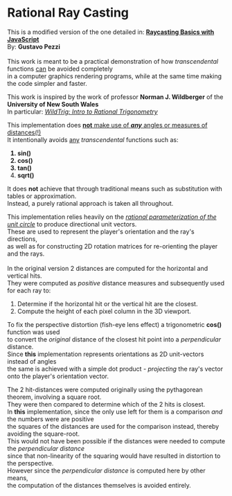 # Rational Ray Casting

This is a modified version of the one detailed in: 
<b>[Raycasting Basics with JavaScript](https://www.pikuma.com)</b><br>
By: <b>Gustavo Pezzi</b><br>
<br>
This work is meant to be a practical demonstration of how <i>transcendental</i> functions <u>can</u> be avoided completely<br>
 in a computer graphics rendering programs, while at the same time making the code simpler and faster.

This work is inspired by the work of professor <b>Norman J. Wildberger</b> of the <b>University of New South Wales</b><br>
In particular: <i>[WildTrig: Intro to Rational Trigonometry](https://www.youtube.com/watch?v=GGj399xIssQ&list=PL3C58498718451C47)</i><br>

This implementation does <u><b>not</b> make use of <i><b>any</b></i> angles or measures of distances(!)</u><br>
It intentionally avoids <u>any</u> <i>transcendental</i> functions such as:<b>
1. sin()
2. cos()
3. tan()
4. sqrt()</b>

It does <b>not</b> achieve that through traditional means such as substitution with tables or approximation.<br>
Instead, a purely rational approach is taken all throughout. <br>

This implementation relies heavily on the <i>[rational parameterization of the unit circle](https://mathnow.wordpress.com/2009/11/06/a-rational-parameterization-of-the-unit-circle)</i> 
to produce directional unit vectors.<br>
These are used to represent the player's orientation and the ray's directions,<br>
as well as for constructing 2D rotation matrices for re-orienting the player and the rays.<br>
<br>
In the original version 2 distances are computed for the horizontal and vertical hits.<br>
They were computed as <i>positive</i> distance measures and subsequently used for each ray to:
1. Determine if the horizontal hit or the vertical hit are the closest.
2. Compute the height of each pixel column in the 3D viewport.

To fix the perspective distortion (fish-eye lens effect) a trigonometric <b>cos()</b> function was used <br>
to convert the <i>original</i> distance of the closest hit point into a <i>perpendicular</i> distance. <br>
Since <b>this</b> implementation represents orientations as 2D unit-vectors instead of angles<br>
the same is achieved with a simple dot product -  <i>projecting</i> the ray's vector onto the player's orientation vector.

The 2 hit-distances were computed originally using the pythagorean theorem, involving a square root.<br>
They were then compared to determine which of the 2 hits is closest.<br>
In <b>this</b> implementation, since the only use left for them is a comparison <i>and</i> the numbers were are positive<br>
the squares of the distances are used for the comparison instead, thereby avoiding the square-root.<br>
This would not have been possible if the distances were needed to compute the <i>perpendicular distance</i><br>
since that non-linearity of the squaring would have resulted in distortion to the perspective.<br>
However since the <i>perpendicular distance</i> is computed here by other means,<br>
the computation of the distances themselves is avoided entirely.